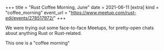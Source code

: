 +++
title = "Rust Coffee Morning, June"
date = 2021-06-11
[extra]
kind = "coffee_morning"
event_url = "https://www.meetup.com/rust-edi/events/278517972/"
+++

We were trying out some face-to-face Meetups, for pretty-open chats about anything Rust or Rust-related.

This one is a "coffee morning"